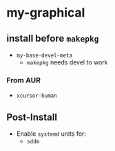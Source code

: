 # my-graphical

## install before `makepkg`

* `my-base-devel-meta`
  * `makepkg` needs devel to work

### From AUR

* `xcursor-human`

## Post-Install

* Enable `systemd` units for:
  * `sddm`
